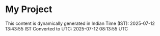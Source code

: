 # My Project

This content is dynamically generated in Indian Time (IST): 2025-07-12 13:43:55 IST
Converted to UTC: 2025-07-12 08:13:55 UTC
